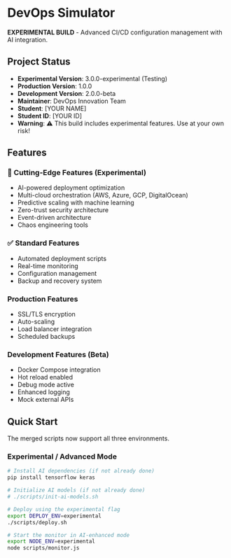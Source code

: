 # DevOps Simulator

**EXPERIMENTAL BUILD** - Advanced CI/CD configuration management with AI integration.

## Project Status

- **Experimental Version**: 3.0.0-experimental (Testing)
- **Production Version**: 1.0.0
- **Development Version**: 2.0.0-beta
- **Maintainer**: DevOps Innovation Team
- **Student**: [YOUR NAME]
- **Student ID**: [YOUR ID]
- **Warning**: ⚠️ This build includes experimental features. Use at your own risk!

## Features

### 🤖 Cutting-Edge Features (Experimental)
- AI-powered deployment optimization
- Multi-cloud orchestration (AWS, Azure, GCP, DigitalOcean)
- Predictive scaling with machine learning
- Zero-trust security architecture
- Event-driven architecture
- Chaos engineering tools

### ✅ Standard Features
- Automated deployment scripts
- Real-time monitoring
- Configuration management
- Backup and recovery system

### Production Features
- SSL/TLS encryption
- Auto-scaling
- Load balancer integration
- Scheduled backups

### Development Features (Beta)
- Docker Compose integration
- Hot reload enabled
- Debug mode active
- Enhanced logging
- Mock external APIs

## Quick Start

The merged scripts now support all three environments.

### Experimental / Advanced Mode
```bash
# Install AI dependencies (if not already done)
pip install tensorflow keras

# Initialize AI models (if not already done)
# ./scripts/init-ai-models.sh

# Deploy using the experimental flag
export DEPLOY_ENV=experimental
./scripts/deploy.sh

# Start the monitor in AI-enhanced mode
export NODE_ENV=experimental
node scripts/monitor.js